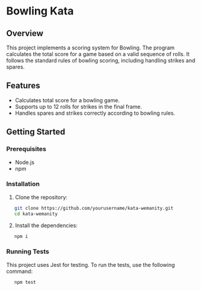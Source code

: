 # Bowling Kata

## Overview
This project implements a scoring system for Bowling.
The program calculates the total score for a game based on a valid sequence of rolls.
It follows the standard rules of bowling scoring, including handling strikes and spares.

## Features
- Calculates total score for a bowling game.
- Supports up to 12 rolls for strikes in the final frame.
- Handles spares and strikes correctly according to bowling rules.

## Getting Started

### Prerequisites
- Node.js
- npm

### Installation
1. Clone the repository:
```bash
   git clone https://github.com/yourusername/kata-wemanity.git
   cd kata-wemanity
```

2. Install the dependencies:
```bash
   npm i
```

### Running Tests
This project uses Jest for testing. To run the tests, use the following command:
```bash
   npm test
```